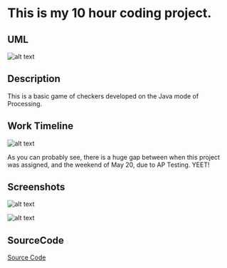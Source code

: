 # This is my 10 hour coding project.

## UML

![alt text](https://bcinbis.github.io/10HourProject/Images/UML.png)

## Description

This is a basic game of checkers developed on the Java mode of Processing.

## Work Timeline

![alt text](https://bcinbis.github.io/10HourProject/Images/timeline.png)

As you can probably see, there is a huge gap between when this project was assigned, and the weekend of May 20, due to AP Testing. YEET!

## Screenshots

![alt text](https://bcinbis.github.io/10HourProject/Images/Setup.png)



![alt text](https://bcinbis.github.io/10HourProject/Images/progress.png)

## SourceCode

[Source Code](https://github.com/bcinbis/10HourProject/tree/master/SourceCode)
